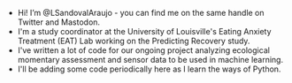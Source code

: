 - Hi! I’m @LSandovalAraujo - you can find me on the same handle on Twitter and Mastodon. 
- I'm a study coordinator at the University of Louisville's Eating Anxiety Treatment (EAT) Lab working on the Predicting Recovery study.
- I've written a lot of code for our ongoing project analyzing ecological momentary assessment and sensor data to be used in machine learning. 
- I'll be adding some code periodically here as I learn the ways of Python. 

<!---
LSandovalAraujo/LSandovalAraujo is a ✨ special ✨ repository because its `README.md` (this file) appears on your GitHub profile.
You can click the Preview link to take a look at your changes.
--->
